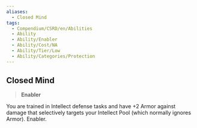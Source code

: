 ```yaml
---
aliases:
  - Closed Mind
tags:
  - Compendium/CSRD/en/Abilities
  - Ability
  - Ability/Enabler
  - Ability/Cost/NA
  - Ability/Tier/Low
  - Ability/Categories/Protection
---
```

    
      
## Closed Mind      
>**Enabler**    
      
You are trained in Intellect defense tasks and have +2 Armor against damage that selectively targets your Intellect Pool (which normally ignores Armor). Enabler.